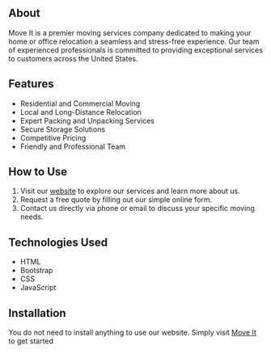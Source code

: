 ## About

Move It is a premier moving services company dedicated to making your home or office relocation a seamless and stress-free experience. 
Our team of experienced professionals is committed to providing exceptional services to customers across the United States.

## Features

- Residential and Commercial Moving
- Local and Long-Distance Relocation
- Expert Packing and Unpacking Services
- Secure Storage Solutions
- Competitive Pricing
- Friendly and Professional Team

## How to Use

1. Visit our [website](https://www.moveit-movers.com/) to explore our services and learn more about us.
2. Request a free quote by filling out our simple online form.
3. Contact us directly via phone or email to discuss your specific moving needs.

## Technologies Used

- HTML
- Bootstrap
- CSS
- JavaScript

## Installation

You do not need to install anything to use our website. Simply visit [Move It](https://www.moveit-movers.com/) to get started
